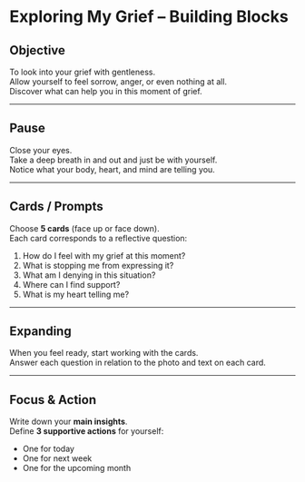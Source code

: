 # Exploring My Grief – Building Blocks

## Objective
To look into your grief with gentleness.  
Allow yourself to feel sorrow, anger, or even nothing at all.  
Discover what can help you in this moment of grief.

---

## Pause
Close your eyes.  
Take a deep breath in and out and just be with yourself.  
Notice what your body, heart, and mind are telling you.

---

## Cards / Prompts
Choose **5 cards** (face up or face down).  
Each card corresponds to a reflective question:

1. How do I feel with my grief at this moment?  
2. What is stopping me from expressing it?  
3. What am I denying in this situation?  
4. Where can I find support?  
5. What is my heart telling me?

---

## Expanding
When you feel ready, start working with the cards.  
Answer each question in relation to the photo and text on each card.

---

## Focus & Action
Write down your **main insights**.  
Define **3 supportive actions** for yourself:  
- One for today  
- One for next week  
- One for the upcoming month
